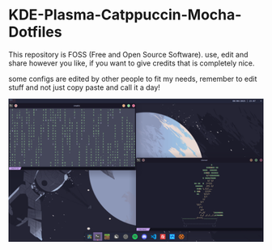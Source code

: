 # KDE-Plasma-Catppuccin-Mocha-Dotfiles
This repository is FOSS (Free and Open Source Software). use, edit and share however you like, if you want to give credits that is completely nice.

some configs are edited by other people to  fit my needs, remember to edit stuff and not just copy paste and call it a day!

![overview](https://github.com/elia83333/KDE-Catppuccin-Mocha-Dotfiles/blob/main/pasted%20file.png)

